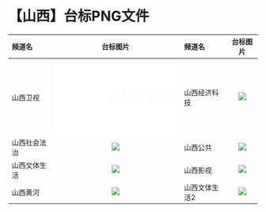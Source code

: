 # 【山西】台标PNG文件
|频道名|台标图片|频道名|台标图片|
|:---|:---:|:---|:---:|
|山西卫视|<img src="https://raw.githubusercontent.com/xiaolvdouya/TV-LOGO/refs/heads/main/%E5%B1%B1%E8%A5%BF/山西卫视.png">|山西经济科技|<img src="https://raw.githubusercontent.com/xiaolvdouya/TV-LOGO/refs/heads/main/%E5%B1%B1%E8%A6%BF/山西经济科技.png">|
|山西社会法治|<img src="https://raw.githubusercontent.com/xiaolvdouya/TV-LOGO/refs/heads/main/%E5%B1%B1%E8%A7%BF/山西社会法治.png">|山西公共|<img src="https://raw.githubusercontent.com/xiaolvdouya/TV-LOGO/refs/heads/main/%E5%B1%B1%E8%A8%BF/山西公共.png">|
|山西文体生活|<img src="https://raw.githubusercontent.com/xiaolvdouya/TV-LOGO/refs/heads/main/%E5%B1%B1%E8%A9%BF/山西文体生活.png">|山西影视|<img src="https://raw.githubusercontent.com/xiaolvdouya/TV-LOGO/refs/heads/main/%E5%B1%B1%E8%A10%BF/山西影视.png">|
|山西黄河|<img src="https://raw.githubusercontent.com/xiaolvdouya/TV-LOGO/refs/heads/main/%E5%B1%B1%E8%A11%BF/山西黄河.png">|山西文体生活2|<img src="https://raw.githubusercontent.com/xiaolvdouya/TV-LOGO/refs/heads/main/%E5%B1%B1%E8%A12%BF/山西文体生活2.png">|
